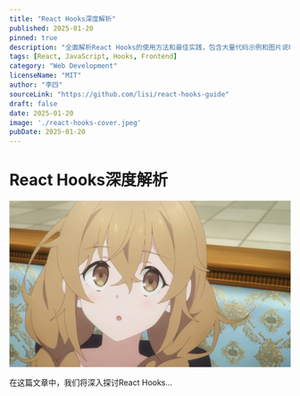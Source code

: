 ```yaml
---
title: "React Hooks深度解析"
published: 2025-01-20
pinned: true
description: "全面解析React Hooks的使用方法和最佳实践，包含大量代码示例和图片说明。"
tags: [React, JavaScript, Hooks, Frontend]
category: "Web Development"
licenseName: "MIT"
author: "李四"
sourceLink: "https://github.com/lisi/react-hooks-guide"
draft: false
date: 2025-01-20
image: './react-hooks-cover.jpeg'
pubDate: 2025-01-20
---
```


# React Hooks深度解析

![React Hooks示例](./react-hooks-cover.jpeg)

在这篇文章中，我们将深入探讨React Hooks...